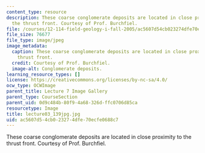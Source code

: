 ```yaml
---
content_type: resource
description: These coarse conglomerate deposits are located in close proximity to
  the thrust front. Courtesy of Prof. Burchfiel.
file: /courses/12-114-field-geology-i-fall-2005/ac5607d54cb023274dfe70ecfe0688c7_lecture03_139jpg.jpg
file_size: 76677
file_type: image/jpeg
image_metadata:
  caption: These coarse conglomerate deposits are located in close proximity to the
    thrust front.
  credit: Courtesy of Prof. Burchfiel.
  image-alt: Conglomerate deposits.
learning_resource_types: []
license: https://creativecommons.org/licenses/by-nc-sa/4.0/
ocw_type: OCWImage
parent_title: Lecture 7 Image Gallery
parent_type: CourseSection
parent_uid: 0d9c484b-80f9-4a68-326d-ffc0706d85ca
resourcetype: Image
title: lecture03_139jpg.jpg
uid: ac5607d5-4cb0-2327-4dfe-70ecfe0688c7
---
```

These coarse conglomerate deposits are located in close proximity to the thrust front. Courtesy of Prof. Burchfiel.